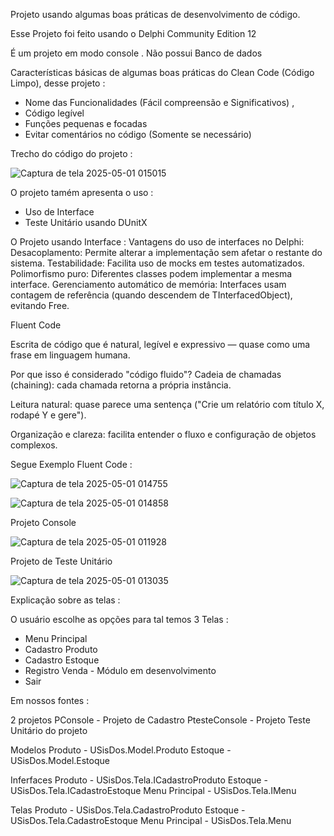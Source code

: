Projeto usando algumas boas práticas de desenvolvimento de código.

Esse Projeto foi feito usando o Delphi Community Edition 12

É um projeto em modo console .
Não possui Banco de dados

Características básicas de algumas boas práticas do  Clean Code (Código Limpo), desse projeto :

- Nome das Funcionalidades (Fácil compreensão e Significativos) ,
- Código legível
- Funções pequenas e focadas
- Evitar comentários no código (Somente se necessário)

Trecho do código do projeto :

![Captura de tela 2025-05-01 015015](https://github.com/user-attachments/assets/cd22a98a-a3f9-4c34-b27d-8de42823f16c)


O projeto tamém apresenta o uso : 
- Uso de Interface
- Teste Unitário usando DUnitX





O Projeto usando Interface : 
Vantagens do uso de interfaces no Delphi:
Desacoplamento: Permite alterar a implementação sem afetar o restante do sistema.
Testabilidade: Facilita uso de mocks em testes automatizados.
Polimorfismo puro: Diferentes classes podem implementar a mesma interface.
Gerenciamento automático de memória: Interfaces usam contagem de referência (quando descendem de TInterfacedObject), evitando Free.


Fluent Code

Escrita de código que é natural, legível e expressivo — quase como uma frase em linguagem humana.

 Por que isso é considerado "código fluido"?
Cadeia de chamadas (chaining): cada chamada retorna a própria instância.


Leitura natural: quase parece uma sentença ("Crie um relatório com título X, rodapé Y e gere").


Organização e clareza: facilita entender o fluxo e configuração de objetos complexos.


Segue Exemplo Fluent Code : 

![Captura de tela 2025-05-01 014755](https://github.com/user-attachments/assets/763c1a42-e27f-4a30-a022-01e8518358f4)

![Captura de tela 2025-05-01 014858](https://github.com/user-attachments/assets/731a9839-3cb5-4e62-89d5-6220e50a5a36)


  
Projeto Console

![Captura de tela 2025-05-01 011928](https://github.com/user-attachments/assets/0f5f1552-88c8-43b8-b1d5-4e88b46391a6)


Projeto de Teste Unitário

 ![Captura de tela 2025-05-01 013035](https://github.com/user-attachments/assets/6ac87294-e834-4156-be84-355f6ee3b0ed)
 


Explicação sobre as telas :

 

O usuário escolhe as opções para tal temos 3 Telas :
- Menu Principal
- Cadastro Produto
- Cadastro Estoque
- Registro Venda - Módulo em desenvolvimento
- Sair

Em nossos fontes :

2 projetos
PConsole - Projeto de Cadastro
PtesteConsole - Projeto Teste Unitário do projeto 
  
Modelos
Produto        - USisDos.Model.Produto
Estoque        - USisDos.Model.Estoque

Inferfaces
Produto        - USisDos.Tela.ICadastroProduto
Estoque        - USisDos.Tela.ICadastroEstoque
Menu Principal - USisDos.Tela.IMenu
  
Telas
Produto        - USisDos.Tela.CadastroProduto
Estoque        - USisDos.Tela.CadastroEstoque
Menu Principal - USisDos.Tela.Menu
  

